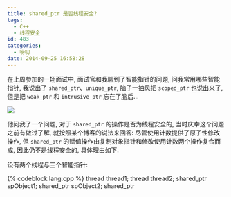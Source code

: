 ```yaml
---
title: shared_ptr 是否线程安全?
tags:
  - C++
  - 线程安全
id: 483
categories:
  - 唠叨
date: 2014-09-25 16:58:28
---
```


在上周参加的一场面试中, 面试官和我聊到了智能指针的问题, 问我常用哪些智能指针, 我说出了 `shared_ptr`、`unique_ptr`, 脑子一抽风把 `scoped_ptr` 也说出来了, 但是把 `weak_ptr` 和 `intrusive_ptr` 忘在了脑后…

[![](//beamnote-img.oss-cn-shanghai.aliyuncs.com/2014/thread.jpg)](//beamnote-img.oss-cn-shanghai.aliyuncs.com/2014/thread.jpg)<!-- more -->

他问我了一个问题, 对于 `shared_ptr` 的操作是否为线程安全的, 当时庆幸这个问题之前有做过了解, 就按照某个博客的说法来回答: 尽管使用计数提供了原子性修改操作, 但 `shared_ptr` 的赋值操作由复制对象指针和修改使用计数两个操作复合而成, 因此仍不是线程安全的, 具体理由如下.

设有两个线程与三个智能指针:

{% codeblock lang:cpp %}
thread thread1;
thread thread2;
shared_ptr<Object> spObject1;
shared_ptr<Object> spObject2;
shared_ptr<Object> spObject3;
{% endcodeblock %}

在某时刻, spObject1 与 spObject2 的状态是这样的:

[![](//beamnote-img.oss-cn-shanghai.aliyuncs.com/2014/shared_ptr_1.png)](//beamnote-img.oss-cn-shanghai.aliyuncs.com/2014/shared_ptr_1.png)

两个线程同时进行了 `shared_ptr` 的赋值操作:

{% codeblock lang:cpp %}
// thread1
spObject1 = spObject2;

// thread2
spObject2 = spObject3;
{% endcodeblock %}

观察 `spObject1` 与 `spObject2` 的操作, 首先 `thread1` 执行, `spObject1` 的对象指针指向了 `spObject2` 指向的位置:

[![](//beamnote-img.oss-cn-shanghai.aliyuncs.com/2014/shared_ptr_2.png)](//beamnote-img.oss-cn-shanghai.aliyuncs.com/2014/shared_ptr_2.png)

接着 `thread2` 执行, `spObject2` 的指针指向了 `spObject3` 指向的的位置, 并且修改使用计数, 导致 `object2` 与相应的使用计数被销毁, `spObject1` 指向了一个被销毁的对象:

[![](//beamnote-img.oss-cn-shanghai.aliyuncs.com/2014/shared_ptr_3.png)](//beamnote-img.oss-cn-shanghai.aliyuncs.com/2014/shared_ptr_3.png)

`thread1` 执行时, `spObject1` 修改使用计数, 错误的指向了原本 `spObject3` 的使用计数.

[![](//beamnote-img.oss-cn-shanghai.aliyuncs.com/2014/shared_ptr_4.png)](//beamnote-img.oss-cn-shanghai.aliyuncs.com/2014/shared_ptr_4.png)

据此原博得出结论, 多线程无保护读写 `shared_ptr` 是不安全的, 必须加锁. 当我把这个过程呈现给面试官的时候, 他表示了疑惑: 既然 `shared_ptr` 的读写不是线程安全的, 那么使用计数操作的原子性意义何在? 我当时就囧了, 但仍然坚持原来的主张, 于是面试官便让我回去查查.

首先我阅读了 VC 2013 的 STL 库, 对于赋值部分看起来是线程安全的, 这里是赋值的源码:

{% codeblock lang:cpp %}
  _Myt&amp; operator=(const _Myt&amp; _Right) _NOEXCEPT
    {  // assign shared ownership of resource owned by _Right
    shared_ptr(_Right).swap(*this);
    return (*this);
    }

  void swap(_Myt&amp; _Other) _NOEXCEPT
    {  // swap pointers
    this->_Swap(_Other);
    }
{% endcodeblock %}

`swap` 交换是实现异常安全的惯用手法, 不难理解. `_Swap` 声明在基类 `_Ptr_base<_Ty>` 中, 具体如下:

{% codeblock lang:cpp %}
  void _Swap(_Ptr_base&amp; _Right)
    {  // swap pointers
    _STD swap(_Rep, _Right._Rep);
    _STD swap(_Ptr, _Right._Ptr);
    }
{% endcodeblock %}

此处注意首先交换了使用计数, 然后是对象指针. 我们再看 `shared_ptr` 的复制构造函数, 因为赋值语句的第一行用到了它:

{% codeblock lang:cpp %}
  shared_ptr(const _Myt&amp; _Other) _NOEXCEPT
    {  // construct shared_ptr object that owns same resource as _Other
    this->_Reset(_Other);
    }

  template<class _Ty2>
    void _Reset(const _Ptr_base<_Ty2>&amp; _Other)
    {  // release resource and take ownership of _Other._Ptr
    _Reset(_Other._Ptr, _Other._Rep);
    }

  void _Reset(_Ty *_Other_ptr, _Ref_count_base *_Other_rep)
    {  // release resource and take _Other_ptr through _Other_rep
    if (_Other_rep)
      _Other_rep->_Incref();
    _Reset0(_Other_ptr, _Other_rep);
    }
{% endcodeblock %}

可以注意到, 在泛型函数的 `_Reset` 中, 已经取得了一份 `_Other` 的拷贝, 也就是说争用情况不会发生在此之后, 只会在泛型版本 `_Reset` 调用 非泛型版本 `_Reset` 时发生.

下面做一个简单的实验证明上面的结论:

{% codeblock lang:cpp %}
        shared_ptr<int> sp1(new int);
        shared_ptr<int> sp2(new int);
        shared_ptr<int> sp3(new int);
        thread t1([&amp;](){
            while (true)
            {
                sp1 = sp2;
                sp1.reset(new int);
            }
        });
        thread t2([&amp;](){
            while (true)
            {
                sp2 = sp3;
                sp3.reset(new int);
            }
        });
        t1.join();
        t2.join();
{% endcodeblock %}

此程序在 `Debug` 模式下运行不久就会出现错误, 因为尝试越界访问 (可能是写入一个已经销毁的堆上对象).

[![](//beamnote-img.oss-cn-shanghai.aliyuncs.com/2014/heap_corruption.png)](//beamnote-img.oss-cn-shanghai.aliyuncs.com/2014/heap_corruption.png)

令人疑惑的是, [cppreference.com](http://en.cppreference.com/w/cpp/memory/shared_ptr) 指出, 对不同的 `shared_ptr` 实例操作时是不需要额外同步的, 即使那些实例共享了同一个对象. 在上面的实验中, 两个线程只进行以下操作:

* 对不同的实例调用成员方法 `operator=`;
* 对不同的实例调用成员方法 `reset`.

对于 VC 2013 的 STL 库, 以下的执行顺序是可能的:

1. 线程 `t1` 中, 泛型 `_Reset` 取得了 <sp2._Rep;
2. 线程 `t2` 中, 完成了 sp2 = sp3, sp2._Rep 与 sp2._Ptr 被销毁;
3. 线程 `t1` 中, 泛型 `_Reset` 取得了 sp2._Ptr (实际上已经是 sp3._Ptr), 调用非泛型 `_Reset`, 对已销毁的 sp2._Rep 进行操作, 发生错误.

在 gcc 中测试, 也会发生类似的问题.

至此, 我仍然坚持 `shared_ptr` 并非线程安全这一观点, 起码对于现在的库来说是不安全的.
